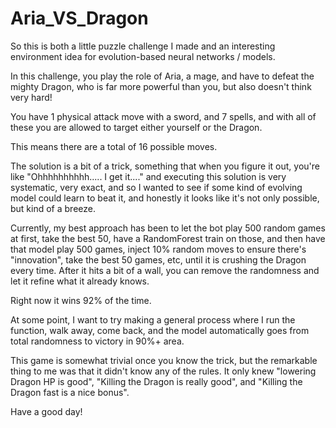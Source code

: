 # Aria_VS_Dragon

So this is both a little puzzle challenge I made and an interesting environment idea for evolution-based neural networks / models.

In this challenge, you play the role of Aria, a mage, and have to defeat the mighty Dragon, who is far more powerful than you,
but also doesn't think very hard!

You have 1 physical attack move with a sword, and 7 spells,
and with all of these you are allowed to target either yourself or the Dragon.

This means there are a total of 16 possible moves.

The solution is a bit of a trick, something that when you figure it out, you're like "Ohhhhhhhhhh..... I get it...."  and executing
this solution is very systematic, very exact, and so I wanted to see if some kind of evolving model could learn to beat it, and
honestly it looks like it's not only possible, but kind of a breeze.

Currently, my best approach has been to let the bot play 500 random games at first, take the best 50, have a RandomForest train
on those, and then have that model play 500 games, inject 10% random moves to ensure there's "innovation",
take the best 50 games, etc, until it is crushing the Dragon every time.  After it hits a bit of a wall, you can remove the randomness and let it refine what it already knows.

Right now it wins 92% of the time.

At some point, I want to try making a general process where I run the function, walk away, come back, and the model automatically goes from total randomness to victory in 90%+ area.

This game is somewhat trivial once you know the trick, but the remarkable thing to me was that it didn't know any of the rules.  It only knew "lowering Dragon HP is good", "Killing the Dragon is really good", and "Killing the Dragon fast is a nice bonus".

Have a good day!

